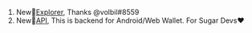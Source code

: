 1. New🌟[Explorer](https://volbil.github.io/sugar/#/), Thanks @volbil#8559 
2. New🌟[API](https://api.sugarchain.org/), This is backend for Android/Web Wallet. For Sugar Devs❤️
